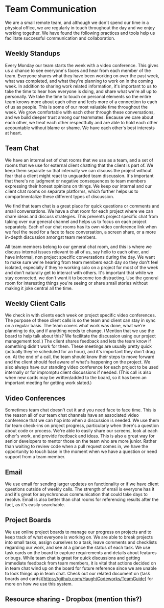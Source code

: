 # Team Communication

We are a small remote team, and although we don't spend our time in a physical office, we are regularly in touch throughout the day and we enjoy working together. We have found the following practices and tools help us facilitate successful communication and collaboration.

## Weekly Standups

Every Monday our team starts the week with a video conference. This gives us a chance to see everyone's faces and hear from each member of the team. Everyone shares what they have been working on over the past week, what was completed, and what they're planning to work on in the coming week. In addition to sharing work related information, it's important to us to take the time to hear how everyone is doing, and share what we're all up to personally. We take the time to touch on personal elements so the entire team knows more about each other and feels more of a connection to each of us as people. This is some of our most valuable time throughout the week. We grow comfortable with each other through these conversations, and we build deeper trust among our teammates. Because we care about each other, we treat each other respectfully and are able to hold each other accountable without blame or shame. We have each other's best interests at heart.

## Team Chat

We have an internal set of chat rooms that we use as a team, and a set of rooms that we use for external client chatting that the client is part of. We keep them separate so that internally we can discuss the project without fear that a client might react to unguarded team discussion. It's important that there's no judgment or negative consequences to team members expressing their honest opinions on things. We keep our internal and our client chat rooms on separate platforms, which further helps us to compartmentalize these different types of discussion.

We find that team chat is a great place for quick questions or comments and small conversations. We have a chat room for each project where we can share ideas and discuss strategies. This prevents project specific chat from taking over our general channel and helps us to focus on each project separately. Each of our chat rooms has its own video conference link when we feel the need for a face to face conversation, a screen share, or a more in-depth discussion amongst team members.

All team members belong to our general chat room, and this is where we discuss internal issues relevant to all of us, say hello to each other, and have informal, non project specific conversations during the day. We want to make sure we're hearing from team members each day so they don't feel isolated, especially if they're working solo on a project for most of the week and don't naturally get to interact with others. It's important that while we stay connected, we don't want it to become too distracting. Use the general room for interesting things you're seeing or share small stories without making it joke central all the time.

## Weekly Client Calls

We check in with clients each week on project specific video conferences. The purpose of these client calls is so the team and client can stay in sync on a regular basis. The team covers what work was done, what we're planning to do, and if anything needs to change. (Mention that we use the board to help talk about this? We facilitate the discussion using our project management tool.) The client shares feedback and lets the team know if something didn't work for them. These meetings are usually pretty quick (actually they're scheduled for an hour), and it's important they don't drag on. At the end of a call, the team should know their steps to move forward and the client should feel aware of what's happening on the project. We also always have our standing video conference for each project to be used internally or for impromptu client discussions if needed. (This call is also when new cards may be written/added to the board, so it has been an important meeting for getting work slated.)

## Video Conferences

Sometimes team chat doesn't cut it and you need face to face time. This is the reason all of our team chat channels have an associated video conference that we can hop into when a discussion is needed. We use them for team check-ins on project progress, particularly when there's a question about code or process. We're able to easily share our screens, look at each other's work, and provide feedback and ideas. This is also a great way for senior developers to mentor those on the team who are more junior. Rather than waiting to review code when a pull request comes in, we have the opportunity to touch base in the moment when we have a question or need support from a team member.

## Email

We use email for sending larger updates on functionality or if we have client questions outside of weekly calls. The strength of email is everyone has it and it's great for asynchronous communication that could take days to resolve. Email is also better than chat rooms for referencing results after the fact, as it's easily searchable.

## Project Boards

We use online project boards to manage our progress on projects and to keep track of what everyone is working on. We are able to break projects into small tasks, assign ourselves to a task, leave comments and checklists regarding our work, and see at a glance the status of each task. We use task cards on the board to capture requirements and details about features or bugs. While team chat is great for quick discussions and getting immediate feedback from team members, it is vital that actions decided on in team chat wind up on the board for future reference since we are unable to look things up in team chat. Check out our related document on (task boards and cards)[https://github.com/HaughtCodeworks/TeamGuide] for more on how we use this system.

## Resource sharing - Dropbox (mention this?)
